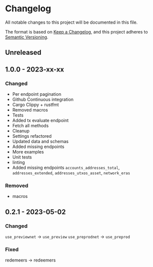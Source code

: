 # Changelog

All notable changes to this project will be documented in this file.

The format is based on [Keep a Changelog](https://keepachangelog.com/en/1.0.0/),
and this project adheres to [Semantic Versioning](https://semver.org/spec/v2.0.0.html).

## Unreleased

## 1.0.0 - 2023-xx-xx

### Changed

- Per endpoint pagination
- Github Continuous integration
- Cargo Clippy + rustfmt
- Removed macros
- Tests
- Added tx evaluate endpoint
- Fetch all methods
- Cleanup
- Settings refactored
- Updated data and schemas
- Added missing endpoints
- More examples
- Unit tests
- linting
- Added missing endpoints `accounts_addresses_total`, `addresses_extended`, `addresses_utxos_asset`, `network_eras`

### Removed

- macros

## 0.2.1 - 2023-05-02

### Changed

`use_previewnet` -> `use_preview`
`use_preprodnet` -> `use_preprod`

### Fixed

redemeers -> redeemers
